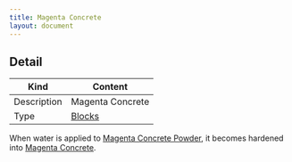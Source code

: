 ```yaml
---
title: Magenta Concrete
layout: document
---
```

## Detail

|Kind|Content|
|---|---|
|Description|Magenta Concrete|
|Type|[Blocks](Blocks)|

When water is applied to [Magenta Concrete Powder](Magenta_Concrete_Powder), it becomes hardened into [Magenta Concrete](Magenta_Concrete).
